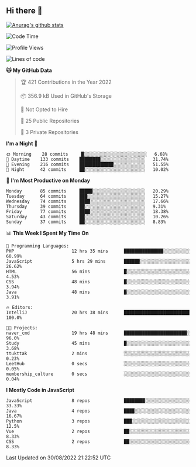 ## Hi there 👋

[![Anurag's github stats](https://github-readme-stats.vercel.app/api?username=Songwonseok)](https://github.com/anuraghazra/github-readme-stats)



<!--START_SECTION:waka-->
![Code Time](http://img.shields.io/badge/Code%20Time-1%2C737%20hrs%2013%20mins-blue)

![Profile Views](http://img.shields.io/badge/Profile%20Views-0-blue)

![Lines of code](https://img.shields.io/badge/From%20Hello%20World%20I%27ve%20Written-3%20Million%20lines%20of%20code-blue)

**🐱 My GitHub Data** 

> 🏆 421 Contributions in the Year 2022
 > 
> 📦 356.9 kB Used in GitHub's Storage 
 > 
> 🚫 Not Opted to Hire
 > 
> 📜 25 Public Repositories 
 > 
> 🔑 3 Private Repositories  
 > 
**I'm a Night 🦉** 

```text
🌞 Morning    28 commits     █░░░░░░░░░░░░░░░░░░░░░░░░   6.68% 
🌆 Daytime    133 commits    ████████░░░░░░░░░░░░░░░░░   31.74% 
🌃 Evening    216 commits    █████████████░░░░░░░░░░░░   51.55% 
🌙 Night      42 commits     ██░░░░░░░░░░░░░░░░░░░░░░░   10.02%

```
📅 **I'm Most Productive on Monday** 

```text
Monday       85 commits     █████░░░░░░░░░░░░░░░░░░░░   20.29% 
Tuesday      64 commits     ███░░░░░░░░░░░░░░░░░░░░░░   15.27% 
Wednesday    74 commits     ████░░░░░░░░░░░░░░░░░░░░░   17.66% 
Thursday     39 commits     ██░░░░░░░░░░░░░░░░░░░░░░░   9.31% 
Friday       77 commits     ████░░░░░░░░░░░░░░░░░░░░░   18.38% 
Saturday     43 commits     ██░░░░░░░░░░░░░░░░░░░░░░░   10.26% 
Sunday       37 commits     ██░░░░░░░░░░░░░░░░░░░░░░░   8.83%

```


📊 **This Week I Spent My Time On** 

```text
💬 Programming Languages: 
PHP                      12 hrs 35 mins      ███████████████░░░░░░░░░░   60.99% 
JavaScript               5 hrs 29 mins       ██████░░░░░░░░░░░░░░░░░░░   26.62% 
HTML                     56 mins             █░░░░░░░░░░░░░░░░░░░░░░░░   4.53% 
CSS                      48 mins             █░░░░░░░░░░░░░░░░░░░░░░░░   3.94% 
Java                     48 mins             █░░░░░░░░░░░░░░░░░░░░░░░░   3.91%

🔥 Editors: 
IntelliJ                 20 hrs 38 mins      █████████████████████████   100.0%

🐱‍💻 Projects: 
naver_cmd                19 hrs 48 mins      ████████████████████████░   96.0% 
Study                    45 mins             █░░░░░░░░░░░░░░░░░░░░░░░░   3.68% 
ttukttak                 2 mins              ░░░░░░░░░░░░░░░░░░░░░░░░░   0.23% 
LeetHub                  0 secs              ░░░░░░░░░░░░░░░░░░░░░░░░░   0.05% 
membership_culture       0 secs              ░░░░░░░░░░░░░░░░░░░░░░░░░   0.04%

```

**I Mostly Code in JavaScript** 

```text
JavaScript               8 repos             ████████░░░░░░░░░░░░░░░░░   33.33% 
Java                     4 repos             ████░░░░░░░░░░░░░░░░░░░░░   16.67% 
Python                   3 repos             ███░░░░░░░░░░░░░░░░░░░░░░   12.5% 
Vue                      2 repos             ██░░░░░░░░░░░░░░░░░░░░░░░   8.33% 
CSS                      2 repos             ██░░░░░░░░░░░░░░░░░░░░░░░   8.33%

```



 Last Updated on 30/08/2022 21:22:52 UTC
<!--END_SECTION:waka-->
